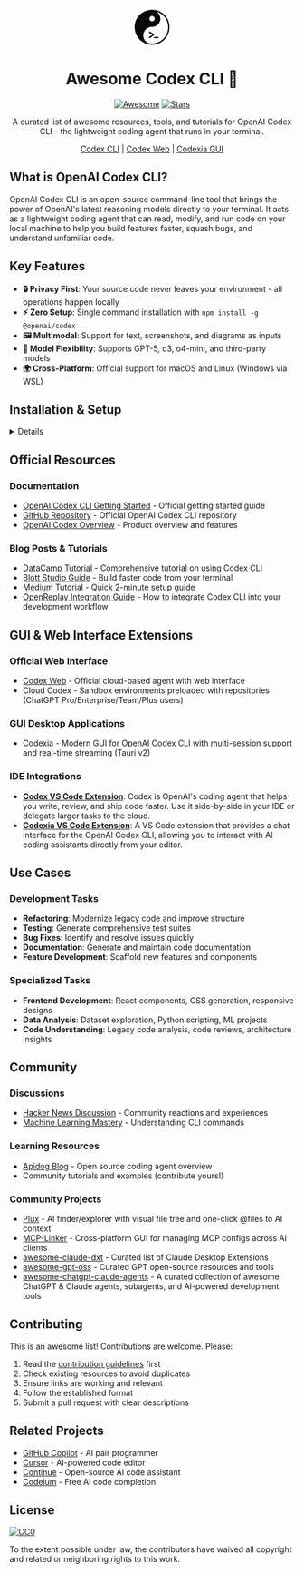 <div align="center">

![icon](icon.png)

# Awesome Codex CLI 🚀

[![Awesome](https://awesome.re/badge.svg)](https://awesome.re)
[![Stars](https://img.shields.io/github/stars/milisp/awesome-codex-cli?style=social)](https://github.com/milisp/awesome-codex-cli/stargazers)

A curated list of awesome resources, tools, and tutorials for OpenAI Codex CLI - the lightweight coding agent that runs in your terminal.

  [Codex CLI](https://github.com/openai/codex) |
  [Codex Web](https://chatgpt.com/codex) |
  [Codexia GUI](https://github.com/milisp/codexia)
</div>

## What is OpenAI Codex CLI?

OpenAI Codex CLI is an open-source command-line tool that brings the power of OpenAI's latest reasoning models directly to your terminal. It acts as a lightweight coding agent that can read, modify, and run code on your local machine to help you build features faster, squash bugs, and understand unfamiliar code.

## Key Features

- **🔒 Privacy First**: Your source code never leaves your environment - all operations happen locally
- **⚡ Zero Setup**: Single command installation with `npm install -g @openai/codex`
- **🖼️ Multimodal**: Support for text, screenshots, and diagrams as inputs
- **🤖 Model Flexibility**: Supports GPT-5, o3, o4-mini, and third-party models
- **🌍 Cross-Platform**: Official support for macOS and Linux (Windows via WSL)

## Installation & Setup

<details>

### Quick Start
```bash
npm install -g @openai/codex # Alternatively: `brew install codex`
codex
```

#### Reasoning high
```sh
codex -m gpt-5 -c model_reasoning_effort="high"
```

#### Ollama

[ollama download](https://ollama.com) - open models
```sh
codex --oss -m gpt-oss:20b
```

### Requirements
- Node.js and npm
- ChatGPT Plus, Pro, or Team account
- macOS or Linux (Windows via WSL)

### Configuration

`~/.codex/config.toml`
```sh
[model_providers.gemini]
name = "gemini"
base_url = "https://generativelanguage.googleapis.com/v1beta/openai"
env_key = "GEMINI_API_KEY"

[profiles.gemini]
model_provider = "gemini"
model = "gemini-2.5-pro"
```

#### after config

```sh
codex --profile gemini
```
</details>

## Official Resources

### Documentation
- [OpenAI Codex CLI Getting Started](https://help.openai.com/en/articles/11096431-openai-codex-cli-getting-started) - Official getting started guide
- [GitHub Repository](https://github.com/openai/codex) - Official OpenAI Codex CLI repository
- [OpenAI Codex Overview](https://openai.com/codex/) - Product overview and features

### Blog Posts & Tutorials
- [DataCamp Tutorial](https://www.datacamp.com/tutorial/open-ai-codex-cli-tutorial) - Comprehensive tutorial on using Codex CLI
- [Blott Studio Guide](https://www.blott.studio/blog/post/openai-codex-cli-build-faster-code-right-from-your-terminal) - Build faster code from your terminal
- [Medium Tutorial](https://medium.com/ai-software-engineer/how-to-install-and-use-openai-codex-cli-in-2-minutes-29e9fdd0e8c5) - Quick 2-minute setup guide
- [OpenReplay Integration Guide](https://blog.openreplay.com/integrate-openais-codex-cli-tool-development-workflow/) - How to integrate Codex CLI into your development workflow

## GUI & Web Interface Extensions

### Official Web Interface
- [Codex Web](https://chatgpt.com/codex) - Official cloud-based agent with web interface
- Cloud Codex - Sandbox environments preloaded with repositories (ChatGPT Pro/Enterprise/Team/Plus users)

### GUI Desktop Applications
- [Codexia](https://github.com/milisp/codexia) - Modern GUI for OpenAI Codex CLI with multi-session support and real-time streaming (Tauri v2)

### IDE Integrations
- **[Codex VS Code Extension](https://marketplace.visualstudio.com/items?itemName=openai.chatgpt)**: Codex is OpenAI's coding agent that helps you write, review, and ship code faster. Use it side-by-side in your IDE or delegate larger tasks to the cloud.
- **[Codexia VS Code Extension](https://marketplace.visualstudio.com/items?itemName=openai.chatgpt)**: A VS Code extension that provides a chat interface for the OpenAI Codex CLI, allowing you to interact with AI coding assistants directly from your editor.

## Use Cases

### Development Tasks
- **Refactoring**: Modernize legacy code and improve structure
- **Testing**: Generate comprehensive test suites
- **Bug Fixes**: Identify and resolve issues quickly
- **Documentation**: Generate and maintain code documentation
- **Feature Development**: Scaffold new features and components

### Specialized Tasks
- **Frontend Development**: React components, CSS generation, responsive designs
- **Data Analysis**: Dataset exploration, Python scripting, ML projects
- **Code Understanding**: Legacy code analysis, code reviews, architecture insights

## Community

### Discussions
- [Hacker News Discussion](https://news.ycombinator.com/item?id=43708025) - Community reactions and experiences
- [Machine Learning Mastery](https://machinelearningmastery.com/understanding-openai-codex-cli-commands/) - Understanding CLI commands

### Learning Resources
- [Apidog Blog](https://apidog.com/blog/openai-codex-cli/) - Open source coding agent overview
- Community tutorials and examples (contribute yours!)

### Community Projects
- [Plux](https://github.com/milisp/plux) - AI finder/explorer with visual file tree and one-click @files to AI context
- [MCP-Linker](https://github.com/milisp/mcp-linker) - Cross-platform GUI for managing MCP configs across AI clients
- [awesome-claude-dxt](https://github.com/milisp/awesome-claude-dxt) - Curated list of Claude Desktop Extensions
- [awesome-gpt-oss](https://github.com/milisp/awesome-gpt-oss) - Curated GPT open-source resources and tools
- [awesome-chatgpt-claude-agents](https://github.com/milisp/awesome-chatgpt-claude-agents) - A curated collection of awesome ChatGPT & Claude agents, subagents, and AI-powered development tools

## Contributing

This is an awesome list! Contributions are welcome. Please:

1. Read the [contribution guidelines](contributing.md) first
2. Check existing resources to avoid duplicates
3. Ensure links are working and relevant
4. Follow the established format
5. Submit a pull request with clear descriptions

## Related Projects

- [GitHub Copilot](https://github.com/features/copilot) - AI pair programmer
- [Cursor](https://cursor.sh/) - AI-powered code editor
- [Continue](https://continue.dev/) - Open-source AI code assistant
- [Codeium](https://codeium.com/) - Free AI code completion

## License

[![CC0](https://mirrors.creativecommons.org/presskit/buttons/88x31/svg/cc-zero.svg)](https://creativecommons.org/publicdomain/zero/1.0/)

To the extent possible under law, the contributors have waived all copyright and related or neighboring rights to this work.